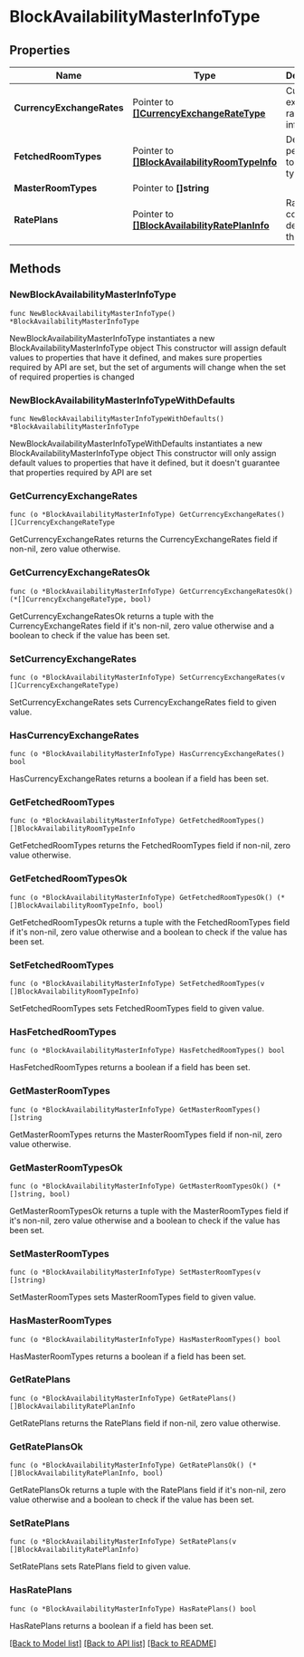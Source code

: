 # BlockAvailabilityMasterInfoType

## Properties

Name | Type | Description | Notes
------------ | ------------- | ------------- | -------------
**CurrencyExchangeRates** | Pointer to [**[]CurrencyExchangeRateType**](CurrencyExchangeRateType.md) | Currency exchange rate information. | [optional] 
**FetchedRoomTypes** | Pointer to [**[]BlockAvailabilityRoomTypeInfo**](BlockAvailabilityRoomTypeInfo.md) | Details pertaining to a room type. | [optional] 
**MasterRoomTypes** | Pointer to **[]string** |  | [optional] 
**RatePlans** | Pointer to [**[]BlockAvailabilityRatePlanInfo**](BlockAvailabilityRatePlanInfo.md) | Rate plan code details for the block. | [optional] 

## Methods

### NewBlockAvailabilityMasterInfoType

`func NewBlockAvailabilityMasterInfoType() *BlockAvailabilityMasterInfoType`

NewBlockAvailabilityMasterInfoType instantiates a new BlockAvailabilityMasterInfoType object
This constructor will assign default values to properties that have it defined,
and makes sure properties required by API are set, but the set of arguments
will change when the set of required properties is changed

### NewBlockAvailabilityMasterInfoTypeWithDefaults

`func NewBlockAvailabilityMasterInfoTypeWithDefaults() *BlockAvailabilityMasterInfoType`

NewBlockAvailabilityMasterInfoTypeWithDefaults instantiates a new BlockAvailabilityMasterInfoType object
This constructor will only assign default values to properties that have it defined,
but it doesn't guarantee that properties required by API are set

### GetCurrencyExchangeRates

`func (o *BlockAvailabilityMasterInfoType) GetCurrencyExchangeRates() []CurrencyExchangeRateType`

GetCurrencyExchangeRates returns the CurrencyExchangeRates field if non-nil, zero value otherwise.

### GetCurrencyExchangeRatesOk

`func (o *BlockAvailabilityMasterInfoType) GetCurrencyExchangeRatesOk() (*[]CurrencyExchangeRateType, bool)`

GetCurrencyExchangeRatesOk returns a tuple with the CurrencyExchangeRates field if it's non-nil, zero value otherwise
and a boolean to check if the value has been set.

### SetCurrencyExchangeRates

`func (o *BlockAvailabilityMasterInfoType) SetCurrencyExchangeRates(v []CurrencyExchangeRateType)`

SetCurrencyExchangeRates sets CurrencyExchangeRates field to given value.

### HasCurrencyExchangeRates

`func (o *BlockAvailabilityMasterInfoType) HasCurrencyExchangeRates() bool`

HasCurrencyExchangeRates returns a boolean if a field has been set.

### GetFetchedRoomTypes

`func (o *BlockAvailabilityMasterInfoType) GetFetchedRoomTypes() []BlockAvailabilityRoomTypeInfo`

GetFetchedRoomTypes returns the FetchedRoomTypes field if non-nil, zero value otherwise.

### GetFetchedRoomTypesOk

`func (o *BlockAvailabilityMasterInfoType) GetFetchedRoomTypesOk() (*[]BlockAvailabilityRoomTypeInfo, bool)`

GetFetchedRoomTypesOk returns a tuple with the FetchedRoomTypes field if it's non-nil, zero value otherwise
and a boolean to check if the value has been set.

### SetFetchedRoomTypes

`func (o *BlockAvailabilityMasterInfoType) SetFetchedRoomTypes(v []BlockAvailabilityRoomTypeInfo)`

SetFetchedRoomTypes sets FetchedRoomTypes field to given value.

### HasFetchedRoomTypes

`func (o *BlockAvailabilityMasterInfoType) HasFetchedRoomTypes() bool`

HasFetchedRoomTypes returns a boolean if a field has been set.

### GetMasterRoomTypes

`func (o *BlockAvailabilityMasterInfoType) GetMasterRoomTypes() []string`

GetMasterRoomTypes returns the MasterRoomTypes field if non-nil, zero value otherwise.

### GetMasterRoomTypesOk

`func (o *BlockAvailabilityMasterInfoType) GetMasterRoomTypesOk() (*[]string, bool)`

GetMasterRoomTypesOk returns a tuple with the MasterRoomTypes field if it's non-nil, zero value otherwise
and a boolean to check if the value has been set.

### SetMasterRoomTypes

`func (o *BlockAvailabilityMasterInfoType) SetMasterRoomTypes(v []string)`

SetMasterRoomTypes sets MasterRoomTypes field to given value.

### HasMasterRoomTypes

`func (o *BlockAvailabilityMasterInfoType) HasMasterRoomTypes() bool`

HasMasterRoomTypes returns a boolean if a field has been set.

### GetRatePlans

`func (o *BlockAvailabilityMasterInfoType) GetRatePlans() []BlockAvailabilityRatePlanInfo`

GetRatePlans returns the RatePlans field if non-nil, zero value otherwise.

### GetRatePlansOk

`func (o *BlockAvailabilityMasterInfoType) GetRatePlansOk() (*[]BlockAvailabilityRatePlanInfo, bool)`

GetRatePlansOk returns a tuple with the RatePlans field if it's non-nil, zero value otherwise
and a boolean to check if the value has been set.

### SetRatePlans

`func (o *BlockAvailabilityMasterInfoType) SetRatePlans(v []BlockAvailabilityRatePlanInfo)`

SetRatePlans sets RatePlans field to given value.

### HasRatePlans

`func (o *BlockAvailabilityMasterInfoType) HasRatePlans() bool`

HasRatePlans returns a boolean if a field has been set.


[[Back to Model list]](../README.md#documentation-for-models) [[Back to API list]](../README.md#documentation-for-api-endpoints) [[Back to README]](../README.md)


